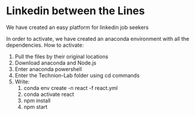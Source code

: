 # Linkedin between the Lines
 We have created an easy platform for linkedin job seekers

In order to activate, we have created an anaconda environment with all the dependencies.
How to activate:
1. Pull the files by their original locations
2. Download anaconda and Node.js
3. Enter anaconda powershell
4. Enter the Technion-Lab folder using cd commands 
5. Write:
     1. conda env create -n react -f react.yml
     2. conda activate react
     3. npm install
     4. npm start
